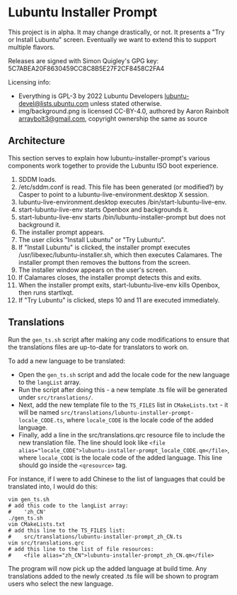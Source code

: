 # Lubuntu Installer Prompt

This project is in alpha. It may change drastically, or not. It presents a "Try or Install Lubuntu" screen. Eventually we want to extend this to support multiple flavors.

Releases are signed with Simon Quigley's GPG key: 5C7ABEA20F8630459CC8C8B5E27F2CF8458C2FA4

Licensing info:
 - Everything is GPL-3 by 2022 Lubuntu Developers <lubuntu-devel@lists.ubuntu.com> unless stated otherwise.
 - img/background.png is licensed CC-BY-4.0, authored by Aaron Rainbolt <arraybolt3@gmail.com>, copyright ownership the same as source

## Architecture

This section serves to explain how lubuntu-installer-prompt's various components work together to provide the Lubuntu ISO boot experience.

1. SDDM loads.
2. /etc/sddm.conf is read. This file has been generated (or modified?) by Casper to point to a lubuntu-live-environment.desktop X session.
3. lubuntu-live-environment.desktop executes /bin/start-lubuntu-live-env.
4. start-lubuntu-live-env starts Openbox and backgrounds it.
5. start-lubuntu-live-env starts /bin/lubuntu-installer-prompt but does not background it.
6. The installer prompt appears.
7. The user clicks "Install Lubuntu" or "Try Lubuntu".
8. If "Install Lubuntu" is clicked, the installer prompt executes /usr/libexec/lubuntu-installer.sh, which then executes Calamares. The installer prompt then removes the buttons from the screen.
9. The installer window appears on the user's screen.
10. If Calamares closes, the installer prompt detects this and exits.
11. When the installer prompt exits, start-lubuntu-live-env kills Openbox, then runs startlxqt.
12. If "Try Lubuntu" is clicked, steps 10 and 11 are executed immediately.

## Translations

Run the `gen_ts.sh` script after making any code modifications to ensure that the translations files are up-to-date for translators to work on.

To add a new language to be translated:

* Open the `gen_ts.sh` script and add the locale code for the new language to the `langList` array.
* Run the script after doing this - a new template .ts file will be generated under `src/translations/`.
* Next, add the new template file to the `TS_FILES` list in `CMakeLists.txt` - it will be named `src/translations/lubuntu-installer-prompt-locale_CODE.ts`, where `locale_CODE` is the locale code of the added language.
* Finally, add a line in the src/translations.qrc resource file to include the new translation file. The line should look like `<file alias="locale_CODE">lubuntu-installer-prompt_locale_CODE.qm</file>`, where `locale_CODE` is the locale code of the added language. This line should go inside the `<qresource>` tag.

For instance, if I were to add Chinese to the list of languages that could be translated into, I would do this:

    vim gen_ts.sh
    # add this code to the langList array:
    #    'zh_CN'
    ./gen_ts.sh
    vim CMakeLists.txt
    # add this line to the TS_FILES list:
    #    src/translations/lubuntu-installer-prompt_zh_CN.ts
    vim src/translations.qrc
    # add this line to the list of file resources:
    #    <file alias="zh_CN">lubuntu-installer-prompt_zh_CN.qm</file>

The program will now pick up the added language at build time. Any translations added to the newly created .ts file will be shown to program users who select the new language.
